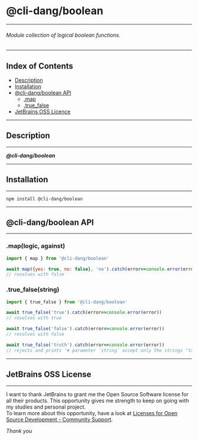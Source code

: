 # @cli-dang/boolean

___

###### Module collection of logical boolean functions.

___

## Index of Contents

- [Description](#description)
- [Installation](#installation)
- [@cli-dang/boolean API](#cli-dangboolean-api)
  - [.map](#map--logic-against-)
  - [.true_false](#truefalse--string-)
- [JetBrains OSS Licence](#jetbrains-oss-license)

___

## Description

___

**_@cli-dang/boolean_** 

___

## Installation

___

```shell
npm install @cli-dang/boolean
```

___

## @cli-dang/boolean API

___

### .map(logic, against)

```javascript
import { map } from '@cli-dang/boolean'

await map({yes: true, no: false}, 'no').catch(error=>console.error(error))
// resolves with false
```

### .true_false(string)

```javascript
import { true_false } from '@cli-dang/boolean'

await true_false('true').catch(error=>console.error(error))
// resolves with true

await true_false('false').catch(error=>console.error(error))
// resolves with false

await true_false('truth').catch(error=>console.error(error))
// rejects and prints '♠ parameter `string` accept only the strings "true" or "false". given: truth'
```

___

## JetBrains OSS License

___

I want to thank JetBrains to grant me the Open Source Software license for all their products. This opportunity gives me
strength to keep on going with my studies and personal project.  
To learn more about this opportunity, have a look
at [Licenses for Open Source Development - Community Support](https://www.jetbrains.com/community/opensource/).

_Thank you_